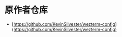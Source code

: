 # 原作者仓库

- [https://github.com/KevinSilvester/wezterm-config](https://github.com/KevinSilvester/wezterm-config)
